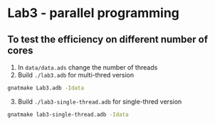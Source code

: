 # Lab3 - parallel programming

## To test the efficiency on different number of cores
1. In `data/data.ads` change the number of threads
2. Build `./lab3.adb` for multi-thred version
```sh
gnatmake Lab3.adb -Idata
```
3. Build `./lab3-single-thread.adb` for single-thred version
```sh
gnatmake lab3-single-thread.adb -Idata
```